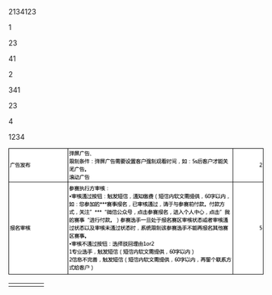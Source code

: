2134123

1

23

41

2

341

23

4

1234

![](/assets/import.png)



|  |  |  |  |  |
| :--- | :--- | :--- | :--- | :--- |
|  |  |  |  |  |



